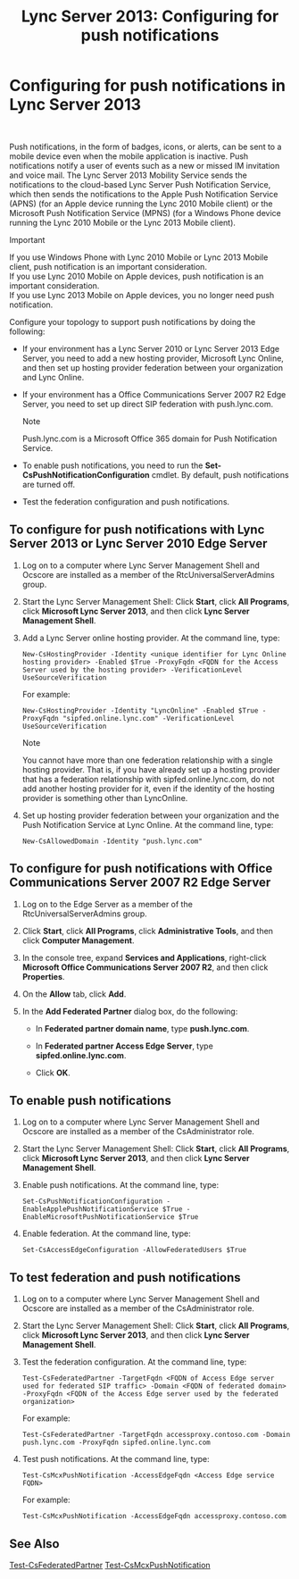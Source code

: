 ﻿---
title: 'Lync Server 2013: Configuring for push notifications'
TOCTitle: Configuring for push notifications
ms:assetid: d77f2c06-0fe6-45d5-8f08-808ab871b3e0
ms:mtpsurl: https://technet.microsoft.com/en-us/library/Hh690047(v=OCS.15)
ms:contentKeyID: 48185574
ms.date: 07/23/2014
mtps_version: v=OCS.15
---

# Configuring for push notifications in Lync Server 2013

 


Push notifications, in the form of badges, icons, or alerts, can be sent to a mobile device even when the mobile application is inactive. Push notifications notify a user of events such as a new or missed IM invitation and voice mail. The Lync Server 2013 Mobility Service sends the notifications to the cloud-based Lync Server Push Notification Service, which then sends the notifications to the Apple Push Notification Service (APNS) (for an Apple device running the Lync 2010 Mobile client) or the Microsoft Push Notification Service (MPNS) (for a Windows Phone device running the Lync 2010 Mobile or the Lync 2013 Mobile client).


> [!IMPORTANT]
> If you use Windows Phone with Lync 2010 Mobile or Lync 2013 Mobile client, push notification is an important consideration.<BR>If you use Lync 2010 Mobile on Apple devices, push notification is an important consideration.<BR>If you use Lync 2013 Mobile on Apple devices, you no longer need push notification.



Configure your topology to support push notifications by doing the following:

  - If your environment has a Lync Server 2010 or Lync Server 2013 Edge Server, you need to add a new hosting provider, Microsoft Lync Online, and then set up hosting provider federation between your organization and Lync Online.

  - If your environment has a Office Communications Server 2007 R2 Edge Server, you need to set up direct SIP federation with push.lync.com.
    

    > [!NOTE]
    > Push.lync.com is a Microsoft Office 365 domain for Push Notification Service.



  - To enable push notifications, you need to run the **Set-CsPushNotificationConfiguration** cmdlet. By default, push notifications are turned off.

  - Test the federation configuration and push notifications.

## To configure for push notifications with Lync Server 2013 or Lync Server 2010 Edge Server

1.  Log on to a computer where Lync Server Management Shell and Ocscore are installed as a member of the RtcUniversalServerAdmins group.

2.  Start the Lync Server Management Shell: Click **Start**, click **All Programs**, click **Microsoft Lync Server 2013**, and then click **Lync Server Management Shell**.

3.  Add a Lync Server online hosting provider. At the command line, type:
    
        New-CsHostingProvider -Identity <unique identifier for Lync Online hosting provider> -Enabled $True -ProxyFqdn <FQDN for the Access Server used by the hosting provider> -VerificationLevel UseSourceVerification
    
    For example:
    
        New-CsHostingProvider -Identity "LyncOnline" -Enabled $True -ProxyFqdn "sipfed.online.lync.com" -VerificationLevel UseSourceVerification
    

    > [!NOTE]
    > You cannot have more than one federation relationship with a single hosting provider. That is, if you have already set up a hosting provider that has a federation relationship with sipfed.online.lync.com, do not add another hosting provider for it, even if the identity of the hosting provider is something other than LyncOnline.



4.  Set up hosting provider federation between your organization and the Push Notification Service at Lync Online. At the command line, type:
    
        New-CsAllowedDomain -Identity "push.lync.com"

## To configure for push notifications with Office Communications Server 2007 R2 Edge Server

1.  Log on to the Edge Server as a member of the RtcUniversalServerAdmins group.

2.  Click **Start**, click **All Programs**, click **Administrative Tools**, and then click **Computer Management**.

3.  In the console tree, expand **Services and Applications**, right-click **Microsoft Office Communications Server 2007 R2**, and then click **Properties**.

4.  On the **Allow** tab, click **Add**.

5.  In the **Add Federated Partner** dialog box, do the following:
    
      - In **Federated partner domain name**, type **push.lync.com**.
    
      - In **Federated partner Access Edge Server**, type **sipfed.online.lync.com**.
    
      - Click **OK**.

## To enable push notifications

1.  Log on to a computer where Lync Server Management Shell and Ocscore are installed as a member of the CsAdministrator role.

2.  Start the Lync Server Management Shell: Click **Start**, click **All Programs**, click **Microsoft Lync Server 2013**, and then click **Lync Server Management Shell**.

3.  Enable push notifications. At the command line, type:
    
        Set-CsPushNotificationConfiguration -EnableApplePushNotificationService $True -EnableMicrosoftPushNotificationService $True

4.  Enable federation. At the command line, type:
    
        Set-CsAccessEdgeConfiguration -AllowFederatedUsers $True

## To test federation and push notifications

1.  Log on to a computer where Lync Server Management Shell and Ocscore are installed as a member of the CsAdministrator role.

2.  Start the Lync Server Management Shell: Click **Start**, click **All Programs**, click **Microsoft Lync Server 2013**, and then click **Lync Server Management Shell**.

3.  Test the federation configuration. At the command line, type:
    
        Test-CsFederatedPartner -TargetFqdn <FQDN of Access Edge server used for federated SIP traffic> -Domain <FQDN of federated domain> -ProxyFqdn <FQDN of the Access Edge server used by the federated organization>
    
    For example:
    
        Test-CsFederatedPartner -TargetFqdn accessproxy.contoso.com -Domain push.lync.com -ProxyFqdn sipfed.online.lync.com

4.  Test push notifications. At the command line, type:
    
        Test-CsMcxPushNotification -AccessEdgeFqdn <Access Edge service FQDN>
    
    For example:
    
        Test-CsMcxPushNotification -AccessEdgeFqdn accessproxy.contoso.com

## See Also


[Test-CsFederatedPartner](https://technet.microsoft.com/en-us/library/gg398281\(v=ocs.15\))  
[Test-CsMcxPushNotification](https://technet.microsoft.com/en-us/library/hh690043\(v=ocs.15\))

